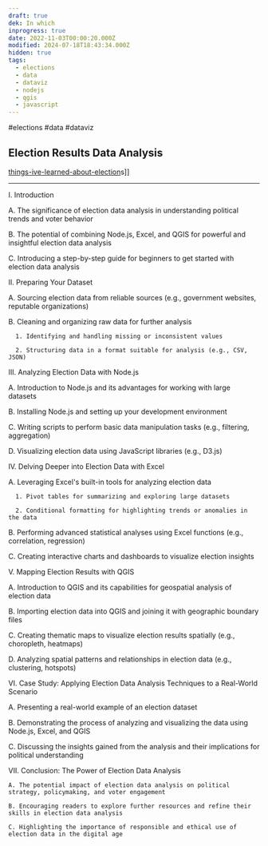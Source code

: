 ```yaml
---
draft: true
dek: In which
inprogress: true
date: 2022-11-03T00:00:20.000Z
modified: 2024-07-18T18:43:34.000Z
hidden: true
tags:
  - elections
  - data
  - dataviz
  - nodejs
  - qgis
  - javascript
---
```


#elections #data #dataviz

## Election Results Data Analysis

[things-ive-learned-about-election](things-ive-learned-about-election)s]]

---

I. Introduction

   A. The significance of election data analysis in understanding political trends and voter behavior

   B. The potential of combining Node.js, Excel, and QGIS for powerful and insightful election data analysis

   C. Introducing a step-by-step guide for beginners to get started with election data analysis

II. Preparing Your Dataset

   A. Sourcing election data from reliable sources (e.g., government websites, reputable organizations)

   B. Cleaning and organizing raw data for further analysis

      1. Identifying and handling missing or inconsistent values

      2. Structuring data in a format suitable for analysis (e.g., CSV, JSON)

III. Analyzing Election Data with Node.js

   A. Introduction to Node.js and its advantages for working with large datasets

   B. Installing Node.js and setting up your development environment

   C. Writing scripts to perform basic data manipulation tasks (e.g., filtering, aggregation)

   D. Visualizing election data using JavaScript libraries (e.g., D3.js)

IV. Delving Deeper into Election Data with Excel

   A. Leveraging Excel's built-in tools for analyzing election data

      1. Pivot tables for summarizing and exploring large datasets

      2. Conditional formatting for highlighting trends or anomalies in the data

   B. Performing advanced statistical analyses using Excel functions (e.g., correlation, regression)

   C. Creating interactive charts and dashboards to visualize election insights

V. Mapping Election Results with QGIS

   A. Introduction to QGIS and its capabilities for geospatial analysis of election data

   B. Importing election data into QGIS and joining it with geographic boundary files

   C. Creating thematic maps to visualize election results spatially (e.g., choropleth, heatmaps)

   D. Analyzing spatial patterns and relationships in election data (e.g., clustering, hotspots)

VI. Case Study: Applying Election Data Analysis Techniques to a Real-World Scenario

   A. Presenting a real-world example of an election dataset

   B. Demonstrating the process of analyzing and visualizing the data using Node.js, Excel, and QGIS

   C. Discussing the insights gained from the analysis and their implications for political understanding

VII. Conclusion: The Power of Election Data Analysis

    A. The potential impact of election data analysis on political strategy, policymaking, and voter engagement

    B. Encouraging readers to explore further resources and refine their skills in election data analysis

    C. Highlighting the importance of responsible and ethical use of election data in the digital age
